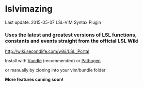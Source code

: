 # lslvimazing
Last update: 2015-05-07
LSL-VIM Syntax Plugin

### Uses the latest and greatest versions of LSL functions, constants and events straight from the official LSL Wiki
http://wiki.secondlife.com/wiki/LSL_Portal

Install with [Vundle](https://github.com/gmarik/vundle) (recommended) or [Pathogen](https://github.com/tpope/vim-pathogen)

or manually by cloning into your vim/bundle folder

**More features coming soon!**
